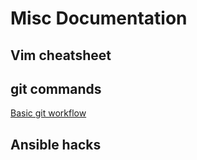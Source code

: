 # Misc Documentation

## Vim cheatsheet

## git commands

[Basic git workflow](git.md)


## Ansible hacks


